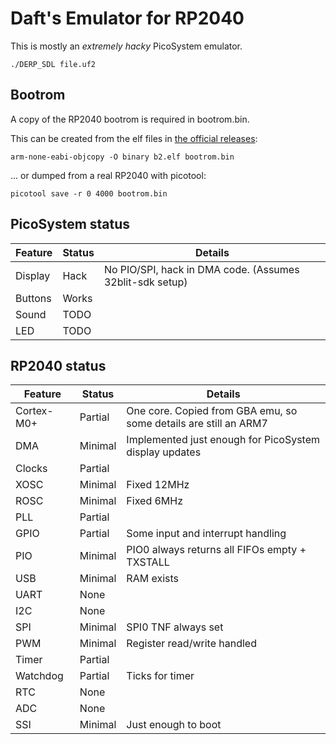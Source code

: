# Daft's Emulator for RP2040
This is mostly an _extremely hacky_ PicoSystem emulator.

```
./DERP_SDL file.uf2
```

## Bootrom
A copy of the RP2040 bootrom is required in bootrom.bin.

This can be created from the elf files in [the official releases](https://github.com/raspberrypi/pico-bootrom/releases):
```
arm-none-eabi-objcopy -O binary b2.elf bootrom.bin
```
... or dumped from a real RP2040 with picotool:
```
picotool save -r 0 4000 bootrom.bin
```

## PicoSystem status
| Feature | Status | Details 
|---------|--------|---------
| Display | Hack   | No PIO/SPI, hack in DMA code. (Assumes 32blit-sdk setup)
| Buttons | Works  |
| Sound   | TODO   |
| LED     | TODO   |       

## RP2040 status

| Feature | Status | Details 
|---------|--------|---------
| Cortex-M0+ | Partial   | One core. Copied from GBA emu, so some details are still an ARM7
| DMA | Minimal | Implemented just enough for PicoSystem display updates
| Clocks | Partial |
| XOSC | Minimal | Fixed 12MHz
| ROSC | Minimal | Fixed 6MHz
| PLL | Partial |
| GPIO | Partial | Some input and interrupt handling
| PIO | Minimal | PIO0 always returns all FIFOs empty + TXSTALL
| USB | Minimal | RAM exists
| UART | None |
| I2C | None |
| SPI | Minimal | SPI0 TNF always set
| PWM | Minimal | Register read/write handled
| Timer | Partial |
| Watchdog | Partial | Ticks for timer
| RTC | None |
| ADC | None |
| SSI | Minimal | Just enough to boot